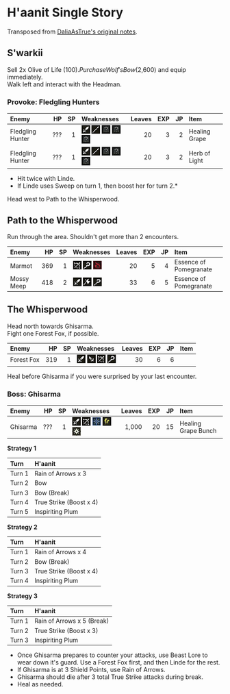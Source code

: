 # H'aanit Single Story

Transposed from [DaliaAsTrue's original notes](https://drive.google.com/file/d/1rAopN7ZrQXQC0X60xdQ2_iA_EQsTjFgR/view).

## S'warkii

Sell 2x Olive of Life ($100).  
Purchase Wolf's Bow ($2,600) and equip immediately.  
Walk left and interact with the Headman.  

### Provoke: Fledgling Hunters

| Enemy | HP | SP | Weaknesses | Leaves | EXP |  JP | Item |
| :-- | --: | --: | :-- | --: | --: | --: | :-- |
| Fledgling Hunter | ??? | 1 |  ![](https://raw.githubusercontent.com/speedfuns/octopath/master/img/weapons/sword.png) ![](https://raw.githubusercontent.com/speedfuns/octopath/master/img/weapons/polearm.png) ![](https://raw.githubusercontent.com/speedfuns/octopath/master/img/unknown.png) ![](https://raw.githubusercontent.com/speedfuns/octopath/master/img/unknown.png) ![](https://raw.githubusercontent.com/speedfuns/octopath/master/img/unknown.png) | 20 | 3 | 2 | Healing Grape |
| Fledgling Hunter | ??? | 1 |  ![](https://raw.githubusercontent.com/speedfuns/octopath/master/img/weapons/sword.png) ![](https://raw.githubusercontent.com/speedfuns/octopath/master/img/weapons/polearm.png) ![](https://raw.githubusercontent.com/speedfuns/octopath/master/img/unknown.png) ![](https://raw.githubusercontent.com/speedfuns/octopath/master/img/unknown.png) ![](https://raw.githubusercontent.com/speedfuns/octopath/master/img/unknown.png) | 20 | 3 | 2 | Herb of Light |

- Hit twice with Linde.
- If Linde uses Sweep on turn 1, then boost her for turn 2.*

Head west to Path to the Whisperwood.

## Path to the Whisperwood

Run through the area. Shouldn't get more than 2 encounters.

| Enemy | HP | SP | Weaknesses | Leaves | EXP |  JP | Item |
| :-- | --: | --: | :-- | --: | --: | --: | :-- |
| Marmot | 369 | 1 | ![](https://raw.githubusercontent.com/speedfuns/octopath/master/img/weapons/bow.png) ![](https://raw.githubusercontent.com/speedfuns/octopath/master/img/weapons/staff.png) ![](https://raw.githubusercontent.com/speedfuns/octopath/master/img/elements/fire.png) | 20 | 5 | 4 | Essence of Pomegranate |
| Mossy Meep | 418 | 2 | ![](https://raw.githubusercontent.com/speedfuns/octopath/master/img/weapons/sword.png) ![](https://raw.githubusercontent.com/speedfuns/octopath/master/img/weapons/axe.png) ![](https://raw.githubusercontent.com/speedfuns/octopath/master/img/weapons/staff.png) | 33 | 6 | 5 | Essence of Pomegranate |

## The Whisperwood

Head north towards Ghisarma.  
Fight one Forest Fox, if possible.  

| Enemy | HP | SP | Weaknesses | Leaves | EXP |  JP | Item |
| :-- | --: | --: | :-- | --: | --: | --: | :-- |
| Forest Fox | 319 | 1 | ![](https://raw.githubusercontent.com/speedfuns/octopath/master/img/weapons/sword.png) ![](https://raw.githubusercontent.com/speedfuns/octopath/master/img/weapons/dagger.png) ![](https://raw.githubusercontent.com/speedfuns/octopath/master/img/weapons/bow.png) ![](https://raw.githubusercontent.com/speedfuns/octopath/master/img/weapons/staff.png) | 30 | 6 | 6 | |

Heal before Ghisarma if you were surprised by your last encounter.

### Boss: Ghisarma

| Enemy | HP | SP | Weaknesses | Leaves | EXP |  JP | Item |
| :-- | --: | --: | :-- | --: | --: | --: | :-- |
| Ghisarma | ??? | 1 | ![](https://raw.githubusercontent.com/speedfuns/octopath/master/img/weapons/sword.png) ![](https://raw.githubusercontent.com/speedfuns/octopath/master/img/weapons/bow.png) ![](https://raw.githubusercontent.com/speedfuns/octopath/master/img/elements/ice.png) ![](https://raw.githubusercontent.com/speedfuns/octopath/master/img/elements/lightning.png) ![](https://raw.githubusercontent.com/speedfuns/octopath/master/img/elements/light.png) | 1,000 | 20 | 15 | Healing Grape Bunch |

**Strategy 1**

| Turn | H'aanit |
| :-- | :-- |
| Turn 1 | Rain of Arrows x 3 |
| Turn 2 | Bow |
| Turn 3 | Bow (Break) |
| Turn 4 | True Strike (Boost x 4) |
| Turn 5 | Inspiriting Plum |

**Strategy 2**

| Turn | H'aanit |
| :-- | :-- |
| Turn 1 | Rain of Arrows x 4 |
| Turn 2 | Bow (Break) |
| Turn 3 | True Strike (Boost x 4) |
| Turn 4 | Inspiriting Plum |

**Strategy 3**

| Turn | H'aanit |
| :-- | :-- |
| Turn 1 | Rain of Arrows x 5 (Break) |
| Turn 2 | True Strike (Boost x 3) |
| Turn 3 | Inspiriting Plum |

- Once Ghisarma prepares to counter your attacks, use Beast Lore to wear down it's guard. Use a Forest Fox first, and then Linde for the rest. 
- If Ghisarma is at 3 Shield Points, use Rain of Arrows.
- Ghisarma should die after 3 total True Strike attacks during break.
- Heal as needed.